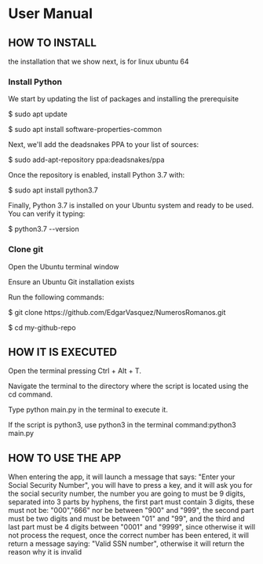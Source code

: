 # User Manual
## HOW TO INSTALL
the installation that we show next, is for linux ubuntu 64
### Install Python  
<p> We start by updating the list of packages and installing the prerequisite </p>
<p> $ sudo apt update </p>
<p>$ sudo apt install software-properties-common</p>
<p>Next, we'll add the deadsnakes PPA to your list of sources: </p>
<p>$ sudo add-apt-repository ppa:deadsnakes/ppa</p>
<p> Once the repository is enabled, install Python 3.7 with: </p>
<p> $ sudo apt install python3.7 </p>
<p> Finally, Python 3.7 is installed on your Ubuntu system and ready to be used. You can verify it typing: </p>
<p> $ python3.7 --version </p>

### Clone git
<p> Open the Ubuntu terminal window</p>
<p> Ensure an Ubuntu Git installation exists</p>
<p>Run the following commands:</p>
  <p>$ git clone https://github.com/EdgarVasquez/NumerosRomanos.git </p>
  <p>$ cd my-github-repo</p>

## HOW IT IS EXECUTED
<p>Open the terminal pressing Ctrl + Alt + T.</p>
<p> Navigate the terminal to the directory where the script is located using the cd command.</p>
<p> Type python main.py in the terminal to execute it.</p>
  <p> If the script is python3, use python3 in the terminal command:python3 main.py </p>
 
## HOW TO USE THE APP
<p>When entering the app, it will launch a message that says: "Enter your Social Security Number", you will have to press a key, and it will ask you for the social security number, the number you are going to must be 9 digits, separated into 3 parts by hyphens, the first part must contain 3 digits, these must not be: "000","666" nor be between
"900" and "999", the second part must be two digits and must be between "01" and "99", and the third and last part must be 4 digits between "0001" and "9999", since otherwise it will not process the request, once the correct number has been entered, it will return a message saying: "Valid SSN number", otherwise it will return the reason why it is invalid</p>
